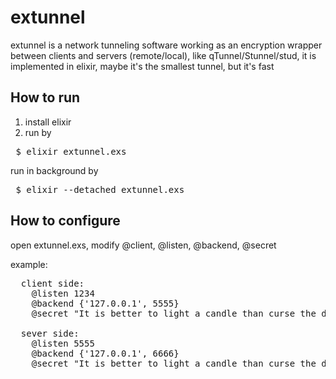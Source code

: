 # extunnel
extunnel is a network tunneling software working as an encryption wrapper between clients and servers (remote/local), like qTunnel/Stunnel/stud, it is implemented in elixir,  maybe it's the smallest tunnel, but it's fast

## How to run
1. install elixir
2. run by

<pre> $ elixir extunnel.exs </pre>

run in background by

<pre> $ elixir --detached extunnel.exs </pre>
 
## How to configure
open extunnel.exs, modify @client, @listen, @backend, @secret

example:

<pre>
  client side:
    @listen 1234
    @backend {'127.0.0.1', 5555}
    @secret "It is better to light a candle than curse the darkness."
    
  sever side:
    @listen 5555
    @backend {'127.0.0.1', 6666}
    @secret "It is better to light a candle than curse the darkness."
</pre>
